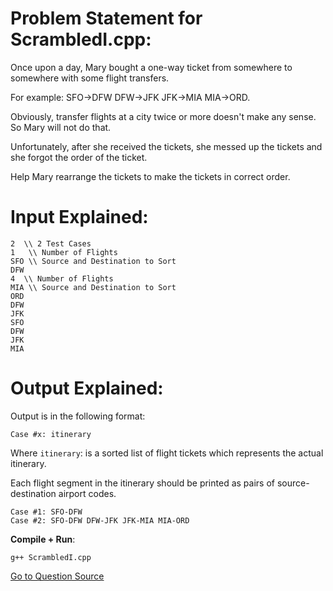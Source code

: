 # Problem Statement for ScrambledI.cpp:  

Once upon a day, Mary bought a one-way ticket from somewhere to somewhere with some flight transfers.  

For example: SFO->DFW DFW->JFK JFK->MIA MIA->ORD.  

Obviously, transfer flights at a city twice or more doesn't make any sense. So Mary will not do that.  

Unfortunately, after she received the tickets, she messed up the tickets and she forgot the order of the ticket.  

Help Mary rearrange the tickets to make the tickets in correct order.  

# Input Explained:

```
2  \\ 2 Test Cases
1   \\ Number of Flights
SFO \\ Source and Destination to Sort
DFW
4  \\ Number of Flights
MIA \\ Source and Destination to Sort
ORD
DFW
JFK
SFO
DFW
JFK
MIA  
```

# Output Explained:  


Output is in the following format:  

`Case #x: itinerary`

Where `itinerary`: is a sorted list of flight tickets which represents the actual itinerary.

Each flight segment in the itinerary should be printed as pairs of source-destination airport codes.

```
Case #1: SFO-DFW
Case #2: SFO-DFW DFW-JFK JFK-MIA MIA-ORD

```

**Compile + Run**:

```
g++ ScrambledI.cpp
```

[Go to Question Source](https://code.google.com/codejam/contest/4374486/dashboard#s=p2)  
